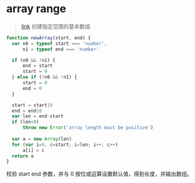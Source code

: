 # array range

> [link](https://github.com/mattdesl/array-range)
> 创建指定范围的基本数组

```javascript
function newArray(start, end) {
  var n0 = typeof start === 'number',
      n1 = typeof end === 'number'

  if (n0 && !n1) {
      end = start
      start = 0
  } else if (!n0 && !n1) {
      start = 0
      end = 0
  }

  start = start|0
  end = end|0
  var len = end-start
  if (len<0)
      throw new Error('array length must be positive')
  
  var a = new Array(len)
  for (var i=0, c=start; i<len; i++, c++)
      a[i] = c
  return a  
}
```
校验 start end 参数，并与 0 按位或运算设置默认值，得到长度，并输出数组。